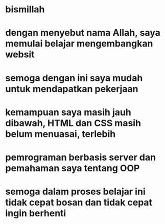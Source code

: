 # bismillah

# dengan menyebut nama Allah, saya memulai belajar mengembangkan websit
# semoga dengan ini saya mudah untuk mendapatkan pekerjaan
# kemampuan saya masih jauh dibawah, HTML dan CSS masih belum menuasai, terlebih
# pemrograman berbasis server dan pemahaman saya tentang OOP

# semoga dalam proses belajar ini tidak cepat bosan dan tidak cepat ingin berhenti
